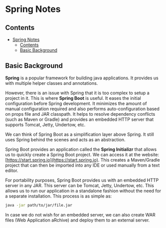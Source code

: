 # Spring Notes

## Contents

- [Spring Notes](#spring-notes)
  - [Contents](#contents)
  - [Basic Background](#basic-background)

## Basic Background

**Spring** is a popular framework for building java applications. It provides us with multiple helper classes and annotations.

However, there is an issue with Spring that it is too complex to setup a project in it. This is where **Spring Boot** is useful. It eases the initial configuration before Spring development. It minimizes the amount of manual configuration required and also performs auto-configuration based on props file and JAR classpath. It helps to resolve dependency conflicts (such as Maven or Gradle) and provides an embedded HTTP server that supports Tomcat, Jetty, Undertow, etc.

We can think of Spring Boot as a simplification layer above Spring. It still uses Spring behind the scenes and acts as an abstraction.

Spring Boot provides an application called the **Spring Initializr** that allows us to quickly create a Spring Boot project. We can access it at the website: [https://start.spring.io](https://start.spring.io). This creates a Maven/Gradle project that can then be imported into any IDE or used manually from a text editor.

For portability purposes, Spring Boot provides us with an embedded HTTP server in any JAR. This server can be Tomcat, Jetty, Undertow, etc. This allows us to run our application in a standalone fashion without the need for a separate installation. This process is as simple as:

```bash
java -jar path/to/jar/file.jar
```

In case we do not wish for an embedded server, we can also create WAR files (Web Application aRchive) and deploy them to an external server.
